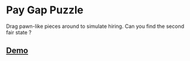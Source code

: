 Pay Gap Puzzle
==============

Drag pawn-like pieces around to simulate hiring. Can you find the second fair state ?



## [Demo](http://pgp.targeted.org/)

